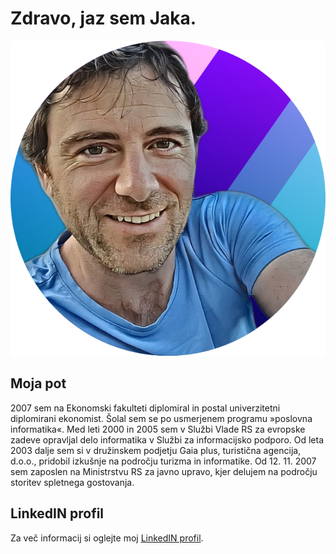 # Zdravo, jaz sem Jaka.

![Jaka](img/jaka.png)

## Moja pot

2007 sem na Ekonomski fakulteti diplomiral in postal univerzitetni diplomirani ekonomist. Šolal sem se po usmerjenem programu »poslovna informatika«. Med leti 2000 in 2005 sem v Službi Vlade RS za evropske zadeve opravljal delo informatika v Službi za informacijsko podporo. Od leta 2003 dalje sem si v družinskem podjetju Gaia plus, turistična agencija, d.o.o., pridobil izkušnje na področju turizma in informatike. Od 12. 11. 2007 sem zaposlen na Ministrstvu RS za javno upravo, kjer delujem na področju storitev spletnega gostovanja.

## LinkedIN profil

Za več informacij si oglejte moj [LinkedIN profil](https://www.linkedin.com/in/ferjan/). 
